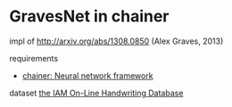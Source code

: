 # GravesNet in chainer

impl of http://arxiv.org/abs/1308.0850 (Alex Graves, 2013)

requirements
+ [chainer: Neural network framework](https://github.com/pfnet/chainer)

dataset
[the IAM On-Line Handwriting Database](http://www.iam.unibe.ch/fki/databases/iam-on-line-handwriting-database/download-the-iam-on-line-handwriting-database)
